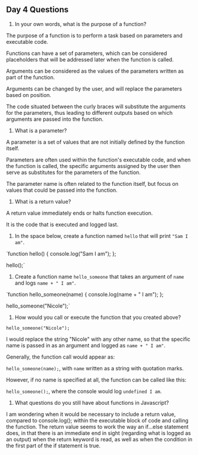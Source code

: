 ## Day 4 Questions

1. In your own words, what is the purpose of a function?

The purpose of a function is to perform a task based on parameters and executable code.  

Functions can have a set of parameters, which can be considered placeholders that will be addressed later when the function is called.

Arguments can be considered as the values of the parameters written as part of the function.

Arguments can be changed by the user, and will replace the parameters based on position.  

The code situated between the curly braces will substitute the arguments for the parameters, thus leading to different outputs based on which arguments are passed into the function.

1. What is a parameter?

A parameter is a set of values that are not initially defined by the function itself.  

Parameters are often used within the function's executable code, and when the function is called, the specific arguments assigned by the user then serve as substitutes for the parameters of the function.  

The parameter name is often related to the function itself, but focus on values that could be passed into the function.

1. What is a return value?

A return value immediately ends or halts function execution.  

It is the code that is executed and logged last.

1. In the space below, create a function named `hello` that will print `"Sam I am"`.

`function hello() {
  console.log("Sam I am");
};

hello();`

1. Create a function name `hello_someone` that takes an argument of `name` and logs `name + " I am"`.

`function hello_someone(name) {
  console.log(name + " I am");
};

hello_someone("Nicole");`

1. How would you call or execute the function that you created above?

`hello_someone("Nicole");`

I would replace the string "Nicole" with any other name, so that the specific name is passed in as an argument and logged as `name + " I am"`.  

Generally, the function call would appear as:

`hello_someone(name);`, with `name` written as a string with quotation marks.  

However, if no name is specified at all, the function can be called like this:

`hello_someone();`, where the console would log `undefined I am`.

1. What questions do you still have about functions in Javascript?

I am wondering when it would be necessary to include a return value, compared to console.log(); within the executable block of code and calling the function. The return value seems to work the way an if...else statement does, in that there is an immediate end in sight (regarding what is logged as an output) when the return keyword is read, as well as when the condition in the first part of the if statement is true.
